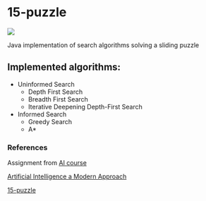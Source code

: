 # 15-puzzle
![](https://upload.wikimedia.org/wikipedia/commons/thumb/f/ff/15-puzzle_magical.svg/200px-15-puzzle_magical.svg.png)

Java implementation of search algorithms solving a sliding puzzle 

## Implemented algorithms:
  - Uninformed Search
    - Depth First Search 
    - Breadth First Search 
    - Iterative Deepening Depth-First Search
  - Informed Search
    - Greedy Search
    - A*

### References 
Assignment from [AI course](http://www.dcc.fc.up.pt/~ines/aulas/1718/IA/t1.pdf)

[Artificial Intelligence a Modern Approach](http://aima.cs.berkeley.edu/)

[15-puzzle](https://en.wikipedia.org/wiki/15_puzzle)

